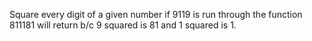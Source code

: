 Square every digit of a given number
if 9119 is run through the function 811181 will return b/c 9 squared is 81 and 1 squared is 1.
